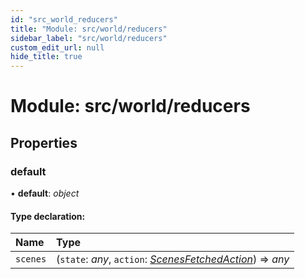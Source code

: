 ```yaml
---
id: "src_world_reducers"
title: "Module: src/world/reducers"
sidebar_label: "src/world/reducers"
custom_edit_url: null
hide_title: true
---
```


# Module: src/world/reducers

## Properties

### default

• **default**: *object*

#### Type declaration:

Name | Type |
:------ | :------ |
`scenes` | (`state`: *any*, `action`: [*ScenesFetchedAction*](../interfaces/src_world_reducers_scenes_actions.scenesfetchedaction.md)) => *any* |

